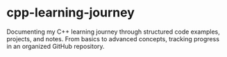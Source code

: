 # cpp-learning-journey
Documenting my C++ learning journey through structured code examples, projects, and notes. From basics to advanced concepts, tracking progress in an organized GitHub repository.
